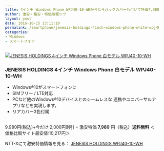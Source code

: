 ```yaml
---
title: 4インチ Windows Phone WPJ40-10-WHが今ならバックカバーも付いて特価7,980円！送料無料！
author: 激安・格安・特価情報ツウ
layout: post
date: 2016-10-15 13:11:10
permalink: /smartphone/jenesis-holdings-4inch-windows-phone-white-wpj40-10-wh-nttx-7980.html
categories:
- Windows
- スマートフォン
---
```


<div class="img-bg2 img_L">
<a href="http://px.a8.net/svt/ejp?a8mat=ZYP6S+8IMA3E+S1Q+BWGDT&#038;a8ejpredirect=http://nttxstore.jp/_II_SM15282344" target="_blank"><img border="0" alt="JENESIS HOLDINGS 4インチ Windows Phone 白モデル WPJ40-10-WH" src="http://image.nttxstore.jp/250_images/S/SM/SM15282344.jpg" data-recalc-dims="1" /></a>
</div>

### JENESIS HOLDINGS 4インチ Windows Phone 白モデル WPJ40-10-WH
<!--more-->

* Windows®10がスマートフォンに
* SIMフリー / LTE対応
* PCなど他のWindows®10デバイスとのシームレスな 連携やユニバーサルアプリなどを実現します。
* リアカバー3色付属

<br clear="all" />9,980円(税込)+今だけ:2,000円割引 = 激安特価 <span class="tokka-price"><strong>7,980</strong></span> 円（税込）**送料無料**
＜価格比較サイト最安値:10,217円＞

NTT-Xにて激安特価情報を見る： <span class="fs150p"><a href="http://px.a8.net/svt/ejp?a8mat=ZYP6S+8IMA3E+S1Q+BWGDT&#038;a8ejpredirect=http://nttxstore.jp/_II_SM15282344" target="_blank">JENESIS HOLDINGS WPJ40-10-WH</a></span>
